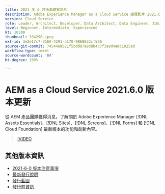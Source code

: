 ```yaml
---
title: 2021 年 6 月版本總覽影片
description: Adobe Experience Manager as a Cloud Service 總覽影片 2021.6.0。
version: Cloud Service
role: Leader, Architect, Developer, Data Architect, Data Engineer, Admin, User
level: Beginner, Intermediate, Experienced
kt: 10209
thumbnail: 334296.jpeg
exl-id: 3e2e17c7-3160-4291-a170-9868632cf536
source-git-commit: 74544e9521f5bdd97a8d8b4c7f3a9d4a0c1025ad
workflow-type: tm+mt
source-wordcount: '84'
ht-degree: 100%

---
```


# AEM as a Cloud Service 2021.6.0 版本更新

從 AEM 產品團隊獲得消息，了解關於 Adobe Experience Manager [!DNL Assets Essentials]、[!DNL Sites]、[!DNL Screens]、[!DNL Forms] 和 [!DNL Cloud Foundation] 最新版本的功能和創新內容。

>[!VIDEO](https://video.tv.adobe.com/v/334296/?quality=12&learn=on)

## 其他版本資訊

* [2021-6-0 版本注意事項](https://experienceleague.adobe.com/docs/experience-manager-cloud-service/content/release-notes/release-notes/2021/release-notes-2021-6-0.html)
* [最新發行說明](https://experienceleague.adobe.com/docs/experience-manager-cloud-service/content/release-notes/home.html)
* [發行藍圖](https://experienceleague.adobe.com/docs/experience-manager-release-information/aem-release-updates/update-releases-roadmap.html)
* [發行前資訊](https://experienceleague.adobe.com/docs/experience-manager-cloud-service/content/release-notes/prerelease.html)
